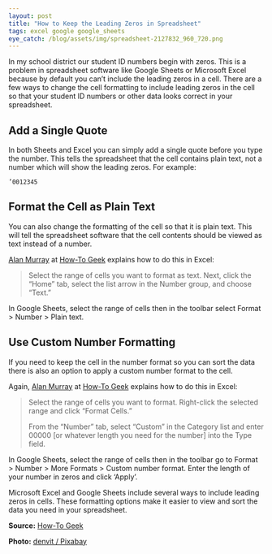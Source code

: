 ```yaml
---
layout: post
title: "How to Keep the Leading Zeros in Spreadsheet"
tags: excel google google_sheets
eye_catch: /blog/assets/img/spreadsheet-2127832_960_720.png
---
```


In my school district our student ID numbers begin with zeros.  This is a problem in spreadsheet software like Google Sheets or Microsoft Excel because by default you can’t include the leading zeros in a cell.  There are a few ways to change the cell formatting to include leading zeros in the cell so that your student ID numbers or other data looks correct in your spreadsheet.

<!--more-->

## Add a Single Quote

In both Sheets and Excel you can simply add a single quote before you type the number.  This tells the spreadsheet that the cell contains plain text, not a number which will show the leading zeros.  For example:

`’0012345`

## Format the Cell as Plain Text

You can also change the formatting of the cell so that it is plain text.  This will tell the spreadsheet software that the cell contents should be viewed as text instead of a number.  

[Alan Murray](https://twitter.com/Computergaga1) at [How-To Geek](https://www.howtogeek.com/) explains how to do this in Excel:

>Select the range of cells you want to format as text. Next, click the “Home” tab, select the list arrow in the Number group, and choose “Text.”

In Google Sheets, select the range of cells then in the toolbar select Format > Number > Plain text.

## Use Custom Number Formatting

If you need to keep the cell in the number format so you can sort the data there is also an option to apply a custom number format to the cell.

Again, [Alan Murray](https://twitter.com/Computergaga1) at [How-To Geek](https://www.howtogeek.com/) explains how to do this in Excel:

>Select the range of cells you want to format. Right-click the selected range and click “Format Cells.”
>
>From the “Number” tab, select “Custom” in the Category list and enter 00000 [or whatever length you need for the number] into the Type field.

In Google Sheets, select the range of cells then in the toolbar go to Format > Number > More Formats > Custom number format.  Enter the length of your number in zeros and click ‘Apply’.

Microsoft Excel and Google Sheets include several ways to include leading zeros in cells.  These formatting options make it easier to view and sort the data you need in your spreadsheet.

**Source:** [How-To Geek](https://www.howtogeek.com/434261/how-to-enter-zero-before-a-number-in-excel/)

**Photo:** [denvit / Pixabay](https://pixabay.com/images/id-2127832/)
